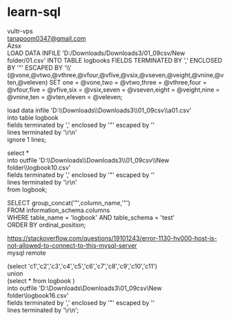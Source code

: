 # learn-sql
vultr-vps  
tanapoom0347@gmail.com  
Azsx  
LOAD DATA INFILE 'D:/Downloads/Downloads3/01_09csv/New folder/01.csv' INTO TABLE logbooks FIELDS TERMINATED BY ',' ENCLOSED BY '"' ESCAPED BY '\\\\' (@vone,@vtwo,@vthree,@vfour,@vfive,@vsix,@vseven,@veight,@vnine,@vten,@veleven) SET one = @vone,two = @vtwo,three = @vthree,four = @vfour,five = @vfive,six = @vsix,seven = @vseven,eight = @veight,nine = @vnine,ten = @vten,eleven = @veleven;  
  
load data infile 'D:\\\Downloads\\\Downloads3\\\01_09csv\\\a01.csv'   
into table logbook   
fields terminated by ',' enclosed by '"' escaped by ''   
lines terminated by '\r\n'   
ignore 1 lines;  
  
select *   
into outfile 'D:\\\Downloads\\\Downloads3\\\01_09csv\\\New folder\\\logbook10.csv'   
fields terminated by ',' enclosed by '"' escaped by ''   
lines terminated by '\r\n'  
from logbook;  
  
SELECT group_concat('"',column_name,'"')   
FROM information_schema.columns   
WHERE table_name = 'logbook' AND table_schema = 'test'   
ORDER BY ordinal_position;  
  
https://stackoverflow.com/questions/19101243/error-1130-hy000-host-is-not-allowed-to-connect-to-this-mysql-server  
  mysql remote
  
(select 'c1','c2','c3','c4','c5','c6','c7','c8','c9','c10','c11')   
union   
(select * from logbook )   
into outfile 'D:\\Downloads\\Downloads3\\01_09csv\\New folder\\logbook16.csv'   
fields terminated by ',' enclosed by '"' escaped by ''   
lines terminated by '\r\n';  
